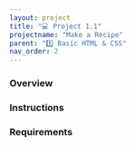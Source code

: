 ```yaml
---
layout: project
title: "💻 Project 1.1"
projectname: "Make a Recipe"
parent: "1️⃣ Basic HTML & CSS"
nav_order: 2
---
```


### Overview

### Instructions

### Requirements
